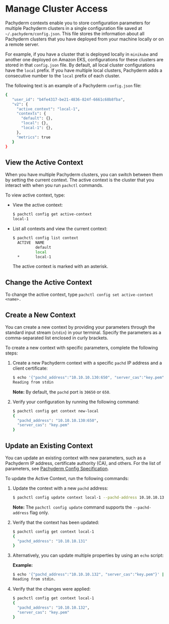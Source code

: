 # Manage Cluster Access

Pachyderm contexts enable you to store configuration parameters for
multiple Pachyderm clusters in a single configuration file saved at
`~/.pachyderm/config.json`. This file stores the information
about all Pachyderm clusters that you have deployed from your
machine locally or on a remote server.

For example, if you have a cluster that
is deployed locally in `minikube` and another one deployed on
Amazon EKS, configurations for these clusters are stored in
that `config.json` file. By default, all local cluster configurations
have the `local` prefix. If you have multiple local clusters,
Pachyderm adds a consecutive number to the `local` prefix
of each cluster.

The following text is an example of a Pachyderm `config.json` file:

```bash
{
   "user_id": "b4fe4317-be21-4836-824f-6661c68b8fba",
   "v2": {
     "active_context": "local-1",
     "contexts": {
       "default": {},
       "local": {},
       "local-1": {},
     },
     "metrics": true
   }
}
```

## View the Active Context

When you have multiple Pachyderm clusters, you can switch
between them by setting the current context.
The active context is the cluster that you interact with when
you run `pachctl` commands.

To view active context, type:

* View the active context:

  ```bash
  $ pachctl config get active-context
  local-1
  ```

* List all contexts and view the current context:

  ```bash
  $ pachctl config list context
    ACTIVE  NAME
            default
            local
    *       local-1
  ```

  The active context is marked with an asterisk.

## Change the Active Context

To change the active context, type `pachctl config set
active-context <name>.`

## Create a New Context

You can create a new context by providing your parameters
through the standard input stream (`stdin`) in your terminal.
Specify the parameters as a comma-separated list enclosed in
curly brackets.

To create a new context with specific parameters, complete
the following steps:

1. Create a new Pachyderm context with a specific `pachd` IP address
and a client certificate:

   ```bash
   $ echo '{"pachd_address":"10.10.10.130:650", "server_cas":"key.pem"}' | pachctl config set context new-local
   Reading from stdin
   ```

   **Note:** By default, the `pachd` port is `30650` or `650`.

1. Verify your configuration by running the following command:

   ```bash
   $ pachctl config get context new-local
   {
     "pachd_address": "10.10.10.130:650",
     "server_cas": "key.pem"
   }
   ```

## Update an Existing Context

You can update an existing context with new parameters, such
as a Pachyderm IP address, certificate authority (CA), and others.
For the list of parameters, see [Pachyderm Config Specification](../reference/config_spec.html).

To update the Active Context, run the following commands:

1. Update the context with a new `pachd` address:

   ```bash
   $ pachctl config update context local-1 --pachd-address 10.10.10.131
   ```

   **Note:** The `pachctl config update` command supports the `--pachd-address`
   flag only.

1. Verify that the context has been updated:

   ```bash
   $ pachctl config get context local-1
   {
     "pachd_address": "10.10.10.131"
   }
   ```

1. Alternatively, you can update multiple properties by using
an `echo` script:

   **Example:**

   ```bash
   $ echo '{"pachd_address":"10.10.10.132", "server_cas":"key.pem"}' | pachctl config set context local-1 --overwrite
   Reading from stdin.
   ```

1. Verify that the changes were applied:

   ```bash
   $ pachctl config get context local-1
   {
     "pachd_address": "10.10.10.132",
     "server_cas": "key.pem"
   }
   ```
